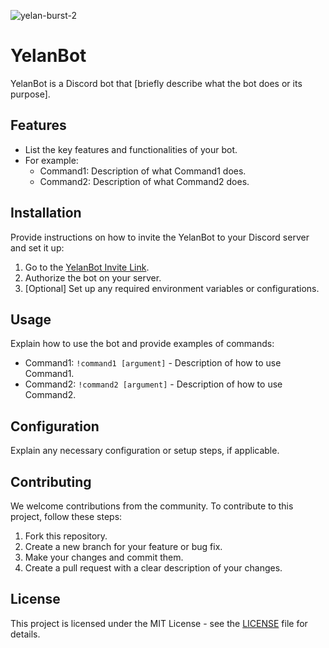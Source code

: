 
![yelan-burst-2](https://github.com/f-mohamed-abdullah/YelanBot/assets/115330277/2a129f8c-0050-4112-8fa0-75f8800a503a)


# YelanBot

YelanBot is a Discord bot that [briefly describe what the bot does or its purpose].

## Features

- List the key features and functionalities of your bot.
- For example:
  - Command1: Description of what Command1 does.
  - Command2: Description of what Command2 does.

## Installation

Provide instructions on how to invite the YelanBot to your Discord server and set it up:

1. Go to the [YelanBot Invite Link](https://discord.com/oauth2/authorize?client_id=YOUR_BOT_CLIENT_ID&scope=bot&permissions=YOUR_PERMISSIONS).
2. Authorize the bot on your server.
3. [Optional] Set up any required environment variables or configurations.

## Usage

Explain how to use the bot and provide examples of commands:

- Command1: `!command1 [argument]` - Description of how to use Command1.
- Command2: `!command2 [argument]` - Description of how to use Command2.

## Configuration

Explain any necessary configuration or setup steps, if applicable.

## Contributing

We welcome contributions from the community. To contribute to this project, follow these steps:

1. Fork this repository.
2. Create a new branch for your feature or bug fix.
3. Make your changes and commit them.
4. Create a pull request with a clear description of your changes.

## License

This project is licensed under the MIT License - see the [LICENSE](LICENSE) file for details.


